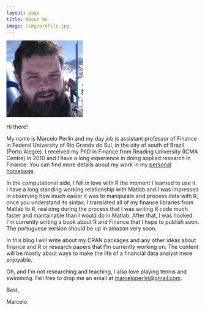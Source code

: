 ```yaml
---
layout: page
title: About me
image: /img/profile.jpg
---
```


<img src="/img/profile.jpg" alt="Drawing" style="width: 200px;"/>

Hi there! 

My name is Marcelo Perlin and my day job is assistant professor of Finance in Federal University of Rio Grande do Sul, in the city of south of Brazil (Porto Alegre). I received my PhD in Finance from Reading University (ICMA Centre) in 2010 and I have a long experience in doing applied research in Finance. You can find more details about my work in my [personal homepage](https://sites.google.com/site/marceloperlin/).

In the computational side, I fell in love with R the moment I learned to use it. I have a long standing working relationship with Matlab and I was impressed in observing how much easier it was to manipulate and process data with R, once you understand its sintax. I translated all of my finance libraries from Matlab to R, realizing during the process that I was writing R code much faster and mantainable than I would do in Matlab. After that, I was hooked. I'm currently writing a book about R and Finance that I hope to publish soon. The portuguese version should be up in amazon very soon.

In this blog I will write about my CRAN packages and any other ideas about finance and R or research papers that I'm currently working on. The content will be mostly about ways to make the life of a financial data analyst more enjoyable.

Oh, and I'm not researching and teaching, I also love playing tennis and swimming. Fell free to drop me an email at [marceloperlin@gmail.com](marceloperlin@gmail.com).

Best,

Marcelo.

